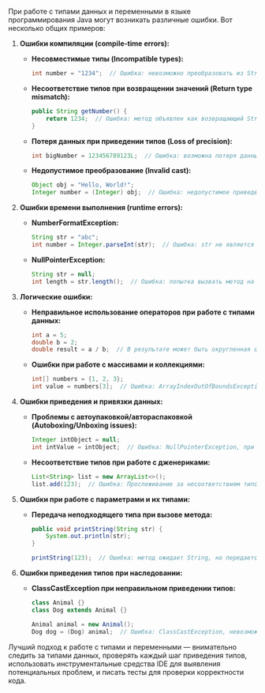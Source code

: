 При работе с типами данных и переменными в языке программирования Java могут возникать различные ошибки. Вот несколько общих примеров:

1. **Ошибки компиляции (compile-time errors):**
   
   - **Несовместимые типы (Incompatible types):**
     ```java
     int number = "1234";  // Ошибка: невозможно преобразовать из String в int
     ```
   
   - **Несоответствие типов при возвращении значений (Return type mismatch):**
     ```java
     public String getNumber() {
         return 1234;  // Ошибка: метод объявлен как возвращающий String, но возвращает int
     }
     ```
   
   - **Потеря данных при приведении типов (Loss of precision):**
     ```java
     int bigNumber = 123456789123L;  // Ошибка: возможна потеря данных при приведении long к int
     ```
   
   - **Недопустимое преобразование (Invalid cast):**
     ```java
     Object obj = "Hello, World!";
     Integer number = (Integer) obj;  // Ошибка: недопустимое приведение типов
     ```

2. **Ошибки времени выполнения (runtime errors):**

   - **NumberFormatException:**
     ```java
     String str = "abc";
     int number = Integer.parseInt(str);  // Ошибка: str не является числом
     ```

   - **NullPointerException:**
     ```java
     String str = null;
     int length = str.length();  // Ошибка: попытка вызвать метод на null-ссылке
     ```

3. **Логические ошибки:**

   - **Неправильное использование операторов при работе с типами данных:**
     ```java
     int a = 5;
     double b = 2;
     double result = a / b;  // В результате может быть округленная ошибка, так как a и b оба int при делении
     ```
   
   - **Ошибки при работе с массивами и коллекциями:**
     ```java
     int[] numbers = {1, 2, 3};
     int value = numbers[3];  // Ошибка: ArrayIndexOutOfBoundsException
     ```

4. **Ошибки приведения и привязки данных:**

   - **Проблемы с автоупаковкой/автораспаковкой (Autoboxing/Unboxing issues):**
     ```java
     Integer intObject = null;
     int intValue = intObject;  // Ошибка: NullPointerException, при попытке автораспаковки null-ссылки
     ```

   - **Несоответствие типов при работе с дженериками:**
     ```java
     List<String> list = new ArrayList<>();
     list.add(123);  // Ошибка: Прослеживание за несоответствием типов на этапе компиляции
     ```

5. **Ошибки при работе с параметрами и их типами:**

   - **Передача неподходящего типа при вызове метода:**
     ```java
     public void printString(String str) {
         System.out.println(str);
     }

     printString(123);  // Ошибка: метод ожидает String, но передается int
     ```

6. **Ошибки приведения типов при наследовании:**

   - **ClassCastException при неправильном приведении типов:**
     ```java
     class Animal {}
     class Dog extends Animal {}

     Animal animal = new Animal();
     Dog dog = (Dog) animal;  // Ошибка: ClassCastException, невозможно привести Animal
     ```

Лучший подход к работе с типами и переменными — внимательно следить за типами данных, проверять каждый шаг приведения типов, использовать инструментальные средства IDE для выявления потенциальных проблем, и писать тесты для проверки корректности кода.